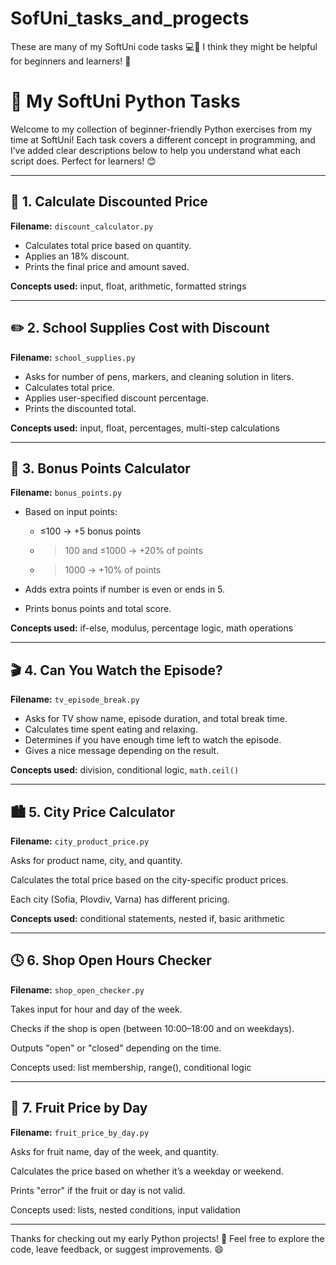# SofUni_tasks_and_progects
These are many of my SoftUni code tasks 💻📘   I think they might be helpful for beginners and learners! 🚀

# 📘 My SoftUni Python Tasks

Welcome to my collection of beginner-friendly Python exercises from my time at SoftUni! Each task covers a different concept in programming, and I’ve added clear descriptions below to help you understand what each script does. Perfect for learners! 😊

---

## 🧮 1. Calculate Discounted Price

**Filename:** `discount_calculator.py`

* Calculates total price based on quantity.
* Applies an 18% discount.
* Prints the final price and amount saved.

**Concepts used:** input, float, arithmetic, formatted strings


---

## ✏️ 2. School Supplies Cost with Discount

**Filename:** `school_supplies.py`

* Asks for number of pens, markers, and cleaning solution in liters.
* Calculates total price.
* Applies user-specified discount percentage.
* Prints the discounted total.

**Concepts used:** input, float, percentages, multi-step calculations


---

## 🎁 3. Bonus Points Calculator

**Filename:** `bonus_points.py`

* Based on input points:

  * ≤100 → +5 bonus points
  * > 100 and ≤1000 → +20% of points
  * > 1000 → +10% of points
* Adds extra points if number is even or ends in 5.
* Prints bonus points and total score.

**Concepts used:** if-else, modulus, percentage logic, math operations



---

## 🎬 4. Can You Watch the Episode?

**Filename:** `tv_episode_break.py`

* Asks for TV show name, episode duration, and total break time.
* Calculates time spent eating and relaxing.
* Determines if you have enough time left to watch the episode.
* Gives a nice message depending on the result.

**Concepts used:** division, conditional logic, `math.ceil()`



---

## 🏙️ 5. City Price Calculator
**Filename:** `city_product_price.py`

Asks for product name, city, and quantity.

Calculates the total price based on the city-specific product prices.

Each city (Sofia, Plovdiv, Varna) has different pricing.

**Concepts used:** conditional statements, nested if, basic arithmetic



---

## 🕓 6. Shop Open Hours Checker
**Filename:** `shop_open_checker.py`

Takes input for hour and day of the week.

Checks if the shop is open (between 10:00–18:00 and on weekdays).

Outputs "open" or "closed" depending on the time.

Concepts used: list membership, range(), conditional logic




---

## 🍍 7. Fruit Price by Day
**Filename:** `fruit_price_by_day.py`

Asks for fruit name, day of the week, and quantity.

Calculates the price based on whether it’s a weekday or weekend.

Prints "error" if the fruit or day is not valid.

Concepts used: lists, nested conditions, input validation


---

Thanks for checking out my early Python projects! 🚀 Feel free to explore the code, leave feedback, or suggest improvements. 😄
